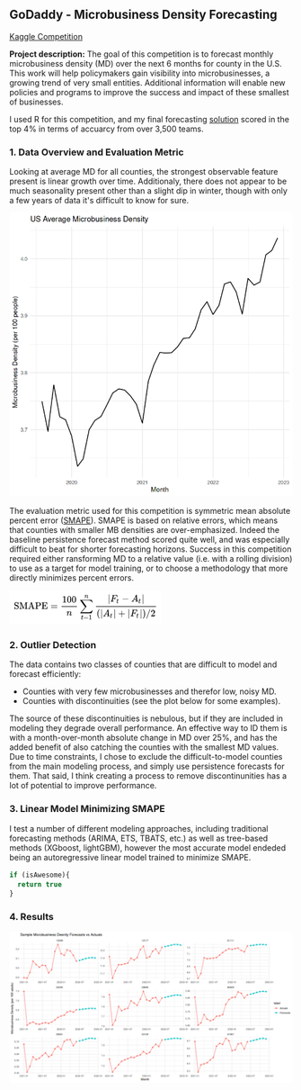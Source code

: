 ## GoDaddy - Microbusiness Density Forecasting 
[Kaggle Competition](https://www.kaggle.com/competitions/godaddy-microbusiness-density-forecasting)

**Project description:** The goal of this competition is to forecast monthly microbusiness density (MD) over the next 6 months for county in the U.S. This work will help policymakers gain visibility into microbusinesses, a growing trend of very small entities. Additional information will enable new policies and programs to improve the success and impact of these smallest of businesses.

I used R for this competition, and my final forecasting [solution](https://www.kaggle.com/code/abandura/mbd-forecasting-w-mars-lms-r) scored in the top 4% in terms of accuarcy from over 3,500 teams.

### 1. Data Overview and Evaluation Metric

Looking at average MD for all counties, the strongest observable feature present is linear growth over time. Additionaly, there does not appear to be much seasonality present other than a slight dip in winter, though with only a few years of data it's difficult to know for sure.

<img src="images/mb_avg.png?raw=true"/>

The evaluation metric used for this competition is symmetric mean absolute percent error ([SMAPE](https://en.wikipedia.org/wiki/Symmetric_mean_absolute_percentage_error)). SMAPE is based on relative errors, which means that counties with smaller MB densities are over-emphasized. Indeed the baseline persistence forecast method scored quite well, and was especially difficult to beat for shorter forecasting horizons. Success in this competition required either ransforming MD to a relative value (i.e. with a rolling division) to use as a target for model training, or to choose a methodology that more directly minimizes percent errors.

<img src="images/smape_formula.png?raw=true"/>

### 2. Outlier Detection

The data contains two classes of counties that are difficult to model and forecast efficiently: 
- Counties with very few microbusinesses and therefor low, noisy MD.
- Counties with discontinuities (see the plot below for some examples).

The source of these discontinuities is nebulous, but if they are included in modeling they degrade overall performance. An effective way to ID them is with a month-over-month absolute change in MD over 25%, and has the added benefit of also catching the counties with the smallest MD values. Due to time constraints, I chose to exclude the difficult-to-model counties from the main modeling process, and simply use persistence forecasts for them. That said, I think creating a process to remove discontinunities has a lot of potential to improve performance.



### 3. Linear Model Minimizing SMAPE

I test a number of different modeling approaches, including traditional forecasting methods (ARIMA, ETS, TBATS, etc.) as well as tree-based methods (XGboost, lightGBM), however the most accurate model endeded being an autoregressive linear model trained to minimize SMAPE.

```javascript
if (isAwesome){
  return true
}
```

### 4. Results

<img src="images/mb_sample_fc.png?raw=true"/>

